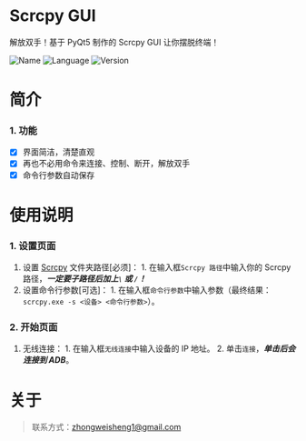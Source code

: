 #  Scrcpy GUI
解放双手！基于 PyQt5 制作的 Scrcpy GUI 让你摆脱终端！

![Name](https://img.shields.io/badge/Name-Scrcpy%20GUI-green)
![Language](https://img.shields.io/badge/Language-Python-blue)
![Version](https://img.shields.io/badge/Version-v1.1.2-orange)

# 简介
### 1. 功能
  - [x] 界面简洁，清楚直观
  - [x] 再也不必用命令来连接、控制、断开，解放双手
  - [x] 命令行参数自动保存

# 使用说明
### 1. 设置页面
  1. 设置 [Scrcpy](https://github.com/Genymobile/scrcpy "Scrcpy") 文件夹路径[必须]：
    1. 在输入框`Scrcpy 路径`中输入你的 Scrcpy 路径，***一定要子路径后加上`\` 或 `/`！***
  2. 设置命令行参数[可选]：
    1. 在输入框`命令行参数`中输入参数（最终结果：`scrcpy.exe -s <设备> <命令行参数>`）。

### 2. 开始页面
  1. 无线连接：
    1. 在输入框`无线连接`中输入设备的 IP 地址。
    2. 单击`连接`，***单击后会连接到 ADB***。

# 关于
> 联系方式：zhongweisheng1@gmail.com
